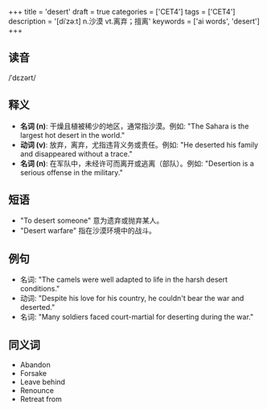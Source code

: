 +++
title = 'desert'
draft = true
categories = ['CET4']
tags = ['CET4']
description = '[diˈzəːt] n.沙漠 vt.离弃；擅离'
keywords = ['ai words', 'desert']
+++

## 读音
/ˈdɛzərt/

## 释义
- **名词 (n)**: 干燥且植被稀少的地区，通常指沙漠。例如: "The Sahara is the largest hot desert in the world."
- **动词 (v)**: 放弃，离弃，尤指违背义务或责任。例如: "He deserted his family and disappeared without a trace."
- **名词 (n)**: 在军队中，未经许可而离开或逃离（部队）。例如: "Desertion is a serious offense in the military."

## 短语
- "To desert someone" 意为遗弃或抛弃某人。
- "Desert warfare" 指在沙漠环境中的战斗。

## 例句
- 名词: "The camels were well adapted to life in the harsh desert conditions."
- 动词: "Despite his love for his country, he couldn't bear the war and deserted."
- 名词: "Many soldiers faced court-martial for deserting during the war."

## 同义词
- Abandon
- Forsake
- Leave behind
- Renounce
- Retreat from
